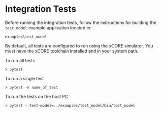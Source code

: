 # Integration Tests

Before running the integration tests, follow the instructions for building the `test_model` 
example application located in:

    examples\test_model

By default, all tests are configured to run using the xCORE simulator.  You must have the 
xCORE toolchain installed and in your system path.  

To run all tests

    > pytest

To run a single test

    > pytest -k name_of_test

To run the tests on the host PC

    > pytest --test-model=../examples/test_model/bin/test_model
